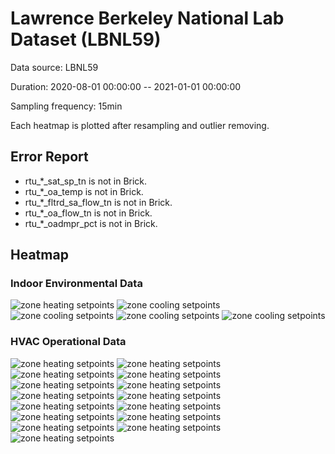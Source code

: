 # Lawrence Berkeley National Lab Dataset (LBNL59)

Data source: LBNL59

Duration: 2020-08-01 00:00:00 -- 2021-01-01 00:00:00

Sampling frequency: 15min

Each heatmap is plotted after resampling and outlier removing.

## Error Report
- rtu_*_sat_sp_tn is not in Brick.
- rtu_*_oa_temp is not in Brick.
- rtu_*_fltrd_sa_flow_tn is not in Brick.
- rtu_*_oa_flow_tn is not in Brick.
- rtu_*_oadmpr_pct is not in Brick.

## Heatmap
### Indoor Environmental Data
![zone heating setpoints](./heatmap/zone_*_heating_sp.png)
![zone cooling setpoints](./heatmap/zone_*_cooling_sp.png)
![zone cooling setpoints](./heatmap/cerc_templogger_*.png)
![zone cooling setpoints](./heatmap/zone_*_temp.png)
![zone cooling setpoints](./heatmap/zone_*_co2.png)

### HVAC Operational Data
![zone heating setpoints](./heatmap/rtu_*_sat_sp_tn.png)
![zone heating setpoints](./heatmap/rtu_*_sa_temp.png)
![zone heating setpoints](./heatmap/rtu_*_ra_temp.png)
![zone heating setpoints](./heatmap/rtu_*_ma_temp.png)
![zone heating setpoints](./heatmap/rtu_*_oa_temp.png)
![zone heating setpoints](./heatmap/rtu_*_fltrd_sa_flow_tn.png)
![zone heating setpoints](./heatmap/rtu_*_oa_flow_tn.png)
![zone heating setpoints](./heatmap/rtu_*_oadmpr_pct.png)
![zone heating setpoints](./heatmap/rtu_*_econ_stpt_tn.png)
![zone heating setpoints](./heatmap/rtu_*_pa_static_stpt_tn.png)
![zone heating setpoints](./heatmap/rtu_*_fltrd_**_plenum_press_tn.png)
![zone heating setpoints](./heatmap/rtu_*_sf_vfd_spd_fbk_tn.png)
![zone heating setpoints](./heatmap/rtu_*_rf_vfd_spd_fbk_tn.png)
![zone heating setpoints](./heatmap/zone_*_fan_spd.png)
![zone heating setpoints](./heatmap/zone_*_hw_valve.png)
